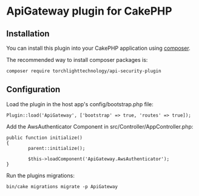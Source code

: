 # ApiGateway plugin for CakePHP

## Installation

You can install this plugin into your CakePHP application using [composer](http://getcomposer.org).

The recommended way to install composer packages is:

```
composer require torchlighttechnology/api-security-plugin
```


## Configuration

Load the plugin in the host app's config/bootstrap.php file:
```
Plugin::load('ApiGateway', ['bootstrap' => true, 'routes' => true]);
```


Add the AwsAuthenticator Component in src/Controller/AppController.php:
```
public function initialize()
{
        parent::initialize();

        $this->loadComponent('ApiGateway.AwsAuthenticator');
}
```

Run the plugins migrations:
```
bin/cake migrations migrate -p ApiGateway
```

